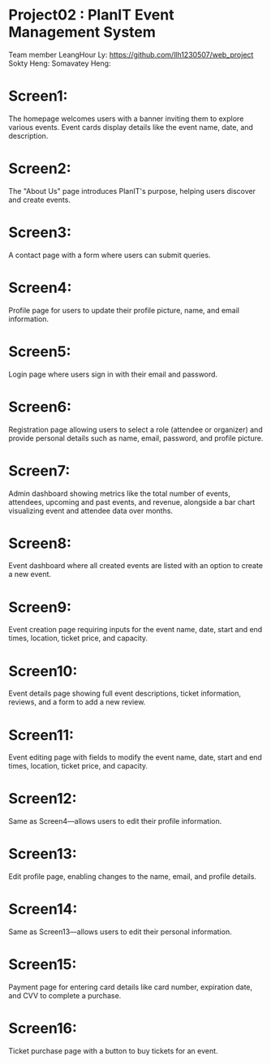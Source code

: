 # Project02 : PlanIT Event Management System


Team member
LeangHour Ly: https://github.com/llh1230507/web_project
Sokty Heng:
Somavatey Heng:


<h1>Screen1: </h1> 
The homepage welcomes users with a banner inviting them to explore various events. Event cards display details like the event name, date, and description.

<h1>Screen2: </h1> 
The "About Us" page introduces PlanIT's purpose, helping users discover and create events.

<h1>Screen3: </h1> 
A contact page with a form where users can submit queries.

<h1>Screen4: </h1> 
Profile page for users to update their profile picture, name, and email information.

<h1>Screen5: </h1>
Login page where users sign in with their email and password.

<h1>Screen6: </h1>
Registration page allowing users to select a role (attendee or organizer) and provide personal details such as name, email, password, and profile picture.

<h1>Screen7: </h1> 
Admin dashboard showing metrics like the total number of events, attendees, upcoming and past events, and revenue, alongside a bar chart visualizing event and attendee data over months.

<h1>Screen8: </h1> 
Event dashboard where all created events are listed with an option to create a new event.

<h1>Screen9: </h1> 
Event creation page requiring inputs for the event name, date, start and end times, location, ticket price, and capacity.

<h1>Screen10: </h1> 
Event details page showing full event descriptions, ticket information, reviews, and a form to add a new review.

<h1>Screen11: </h1> 
Event editing page with fields to modify the event name, date, start and end times, location, ticket price, and capacity.

<h1>Screen12: </h1> 
Same as Screen4—allows users to edit their profile information.

<h1>Screen13: </h1> 
Edit profile page, enabling changes to the name, email, and profile details.

<h1>Screen14: </h1> 
Same as Screen13—allows users to edit their personal information.

<h1>Screen15: </h1> 
Payment page for entering card details like card number, expiration date, and CVV to complete a purchase.

<h1>Screen16: </h1> 
Ticket purchase page with a button to buy tickets for an event.
